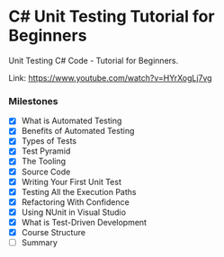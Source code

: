 # C# Unit Testing Tutorial for Beginners

Unit Testing C# Code - Tutorial for Beginners.

Link: <https://www.youtube.com/watch?v=HYrXogLj7vg>

### Milestones

- [x] What is Automated Testing
- [x] Benefits of Automated Testing
- [x] Types of Tests
- [x] Test Pyramid
- [x] The Tooling
- [x] Source Code
- [x] Writing Your First Unit Test
- [x] Testing All the Execution Paths
- [x] Refactoring With Confidence
- [x] Using NUnit in Visual Studio
- [x] What is Test-Driven Development
- [x] Course Structure
- [ ] Summary
